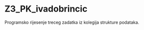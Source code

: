 Z3_PK_ivadobrincic
==================

Programsko rijesenje treceg zadatka iz kolegija strukture podataka.